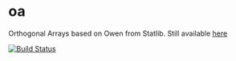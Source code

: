 oa
==

Orthogonal Arrays based on Owen from Statlib.  Still available [here](http://ftp.uni-bayreuth.de/math/statlib/designs/)

[![Build Status](https://www.travis-ci.org/bertcarnell/oa.svg?branch=master)](https://www.travis-ci.org/bertcarnell/oa)
